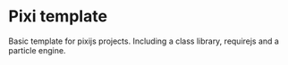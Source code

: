 # Pixi template
Basic template for pixijs projects.
Including a class library, requirejs and a particle engine.
